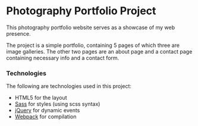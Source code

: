 
# Photography Portfolio Project
This photography portfolio website serves as a showcase of my web presence. 

The project is a simple portfolio, containing 5 pages of which three are image galleries. The other two pages are an about page and a contact page containing necessary info and a contact form.




### Technologies

The following are technologies used in this project:
- HTML5 for the layout
- [Sass](https://sass-lang.com/) for styles (using scss syntax)
- [jQuery](https://jquery.com/) for dynamic events
- [Webpack](https://webpack.github.io/) for compilation

